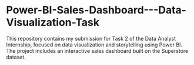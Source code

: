 # Power-BI-Sales-Dashboard---Data-Visualization-Task
This repository contains my submission for Task 2 of the Data Analyst Internship, focused on data visualization and storytelling using Power BI. The project includes an interactive sales dashboard built on the Superstore dataset. 

